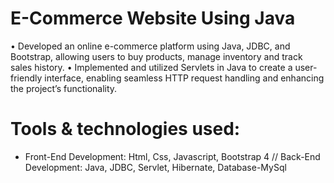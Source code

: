 # E-Commerce Website Using Java 
• Developed an online e-commerce platform using Java, JDBC, and Bootstrap, allowing users to buy products,
manage inventory and track sales history.
• Implemented and utilized Servlets in Java to create a user-friendly interface, enabling seamless HTTP request
handling and enhancing the project’s functionality.
# Tools & technologies used:
* Front-End Development: Html, Css, Javascript, Bootstrap 4 //
Back-End Development: Java, JDBC, Servlet, Hibernate, Database-MySql

